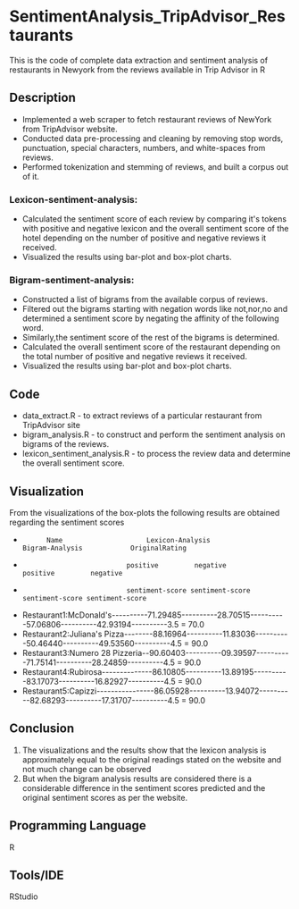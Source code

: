 # SentimentAnalysis_TripAdvisor_Restaurants
This is the code of complete data extraction and sentiment analysis of restaurants in Newyork from the reviews available in Trip Advisor in R 


## Description


* Implemented a web scraper to fetch restaurant reviews of NewYork from TripAdvisor website.
* Conducted data pre-processing and cleaning by removing stop words, punctuation, special characters, numbers, and white-spaces from reviews.
* Performed tokenization and stemming of reviews, and built a corpus out of it.

### Lexicon-sentiment-analysis:

* Calculated the sentiment score of each review by comparing it's tokens with positive and negative lexicon and the overall sentiment score of the hotel depending on the number of positive and negative reviews it received.
* Visualized the results using bar-plot and box-plot charts.

### Bigram-sentiment-analysis:

* Constructed a list of bigrams from the available corpus of reviews.
* Filtered out the bigrams starting with negation words like not,nor,no and determined a sentiment score by negating the affinity of the following word.
* Similarly,the sentiment score of the rest of the bigrams is determined.
* Calculated the overall sentiment score of the restaurant depending on the total number of positive and negative reviews it received.
* Visualized the results using bar-plot and box-plot charts.

## Code

* data_extract.R - to extract reviews of a particular restaurant from TripAdvisor site
* bigram_analysis.R - to construct and perform the sentiment analysis on bigrams of the reviews.
* lexicon_sentiment_analysis.R - to process the review data and determine the overall sentiment score.

## Visualization
 
From the visualizations of the box-plots the following results are obtained regarding the sentiment scores



*           Name                     Lexicon-Analysis                 Bigram-Analysis            OriginalRating
*			                    positive         negative         positive         negative         
*                               sentiment-score sentiment-score sentiment-score sentiment-score 
* Restaurant1:McDonald's----------71.29485----------28.70515----------57.06806----------42.93194----------3.5 = 70.0
* Restaurant2:Juliana's Pizza--------88.16964----------11.83036----------50.46440----------49.53560----------4.5 = 90.0
* Restaurant3:Numero 28 Pizzeria--90.60403----------09.39597----------71.75141----------28.24859----------4.5 = 90.0
* Restaurant4:Rubirosa--------------86.10805----------13.89195----------83.17073----------16.82927----------4.5 = 90.0
* Restaurant5:Capizzi----------------86.05928----------13.94072----------82.68293----------17.31707----------4.5 = 90.0            
## Conclusion

1) The visualizations and the results show that the lexicon analysis is approximately equal to the original readings stated on the website and not much change can be observed
2) But when the bigram analysis results are considered there is a considerable difference in the sentiment scores predicted and the original sentiment scores as per the website.


## Programming Language

R

## Tools/IDE

RStudio


